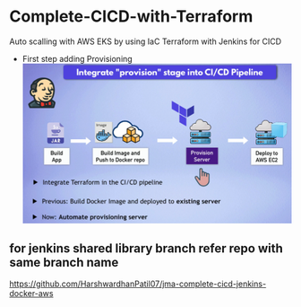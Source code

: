 # Complete-CICD-with-Terraform
Auto scalling with AWS EKS by using IaC Terraform with Jenkins for CICD
- First step adding Provisioning
![terraform-provisioning](/assets/terraform-provisioning.png)
## for jenkins shared library branch refer repo with same branch name
  https://github.com/HarshwardhanPatil07/jma-complete-cicd-jenkins-docker-aws 